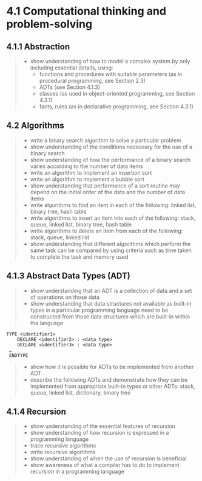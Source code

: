 # 4.1 Computational thinking and problem-solving


4.1.1 Abstraction
-----------------

> - show understanding of how to model a complex system by only including essential details, using:
>   - functions and procedures with suitable parameters (as in procedural programming, see Section 2.3)
>   - ADTs (see Section 4.1.3) 
>   - classes (as used in object-oriented programming, see Section 4.3.1) 
>   - facts, rules (as in declarative programming, see Section 4.3.1)




4.2 Algorithms 
----------------

> - write a binary search algorithm to solve a particular problem
> - show understanding of the conditions necessary for the use of a binary search
> - show understanding of how the performance of a binary search varies according to the number of data items 
> - write an algorithm to implement an insertion sort
> - write an algorithm to implement a bubble sort
> - show understanding that performance of a sort routine may depend on the initial order of the data and the number of data items
> - write algorithms to find an item in each of the following: linked list, binary tree, hash table
> - write algorithms to insert an item into each of the following: stack, queue, linked list, binary tree, hash table 
> - write algorithms to delete an item from each of the following: stack, queue, linked list
> - show understanding that different algorithms which perform the same task can be compared by using criteria such as time taken to complete the task and memory used




4.1.3 Abstract Data Types (ADT)
-------------------------------
> - show understanding that an ADT is a collection of data and a set of operations on those data
> - show understanding that data structures not available as built-in types in a particular programming language need to be constructed from those data structures which are built-in within the language
```
TYPE <identifier1> 
	DECLARE <identifier2> : <data type>
	DECLARE <identifier3> : <data type>
 …
 ENDTYPE
```
> - show how it is possible for ADTs to be implemented from another ADT
> - describe the following ADTs and demonstrate how they can be implemented from appropriate built-in types or other ADTs: stack, queue, linked list, dictionary, binary tree



4.1.4 Recursion
-------------------------------
> - show understanding of the essential features of recursion
> - show understanding of how recursion is expressed in a programming language
> - trace recursive algorithms
> - write recursive algorithms
> - show understanding of when the use of recursion is beneficial
> - show awareness of what a compiler has to do to implement recursion in a programming language

